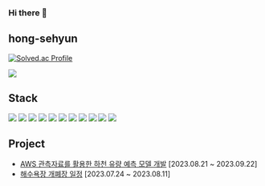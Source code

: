 ### Hi there 👋

<!--
**hong-sehyun/hong-sehyun** is a ✨ _special_ ✨ repository because its `README.md` (this file) appears on your GitHub profile.

Here are some ideas to get you started:

- 🔭 I’m currently working on ...
- 🌱 I’m currently learning ...
- 👯 I’m looking to collaborate on ...
- 🤔 I’m looking for help with ...
- 💬 Ask me about ...
- 📫 How to reach me: ...
- 😄 Pronouns: ...
- ⚡ Fun fact: ...
-->

<!-- <a href="tistory.com"><img src="https://img.shields.io/badge/<LABEL>-<Blog>-<COLOR>"/></a> -->
<!-- <img src="https://img.shields.io/badge/이름-색상코드?style=flat-square&logo=로고명&logoColor=로고색"/> -->

## hong-sehyun
[![Solved.ac Profile](http://mazassumnida.wtf/api/v2/generate_badge?boj=sese0733)](https://solved.ac/seses0733/)
<div>
<p/>
<!-- <a href="https://naver.com"><img src="https://img.shields.io/badge/Naver-03C75A?style=flat-square&logo=Naver&logoColor=white"/></a>
<a href="https://tistory.com"><img src="https://img.shields.io/badge/Tistory-000000?style=flat-square&logo=Tistory&logoColor=white"/></a> -->
<a href="https://bitter-crane-65f.notion.site/dff09b1aa7cf4dbaa5cdd0811ef71245?v=62142e5ffe8f428fb0018a2a9027c388&pvs=4"><img src="https://img.shields.io/badge/Notion-000000?style=flat-square&logo=Notion&logoColor=white"/></a>
  
</div>

## Stack
<div>
  <img src="https://img.shields.io/badge/Java-007396?style=flat-square&logo=Java&logoColor=white"/>
  <img src="https://img.shields.io/badge/JavaScript-F7DF1E?style=flat-square&logo=JavaScript&logoColor=black"/>
  <img src="https://img.shields.io/badge/React-61DAFB?style=flat-square&logo=React&logoColor=black"/>
  <img src="https://img.shields.io/badge/HTML5-E34F26?style=flat-square&logo=html5&logoColor=white"/>
  <img src="https://img.shields.io/badge/CSS3-1572B6?style=flat-square&logo=css3&logoColor=white"/>
  <img src="https://img.shields.io/badge/Firebase-FFCA28?style=flat-square&logo=Firebase&logoColor=black"/>

  <img src="https://img.shields.io/badge/MySQL-4479A1?style=flat-square&logo=MySQL&logoColor=white"/>
  <img src="https://img.shields.io/badge/Spring-6DB33F?style=flat-square&logo=Spring&logoColor=white"/>
  <img src="https://img.shields.io/badge/Python-3776AB?style=flat-square&logo=Python&logoColor=white"/>

  <img src="https://img.shields.io/badge/R-276DC3?style=flat-square&logo=R&logoColor=white"/>
  <img src="https://img.shields.io/badge/TensorFlow-FF6F00?style=flat-square&logo=TensorFlow&logoColor=white"/>


</div>

## Project
<ul>
   <li>
      <a href="https://github.com/hong-sehyun/WaterLevel_SOS">AWS 관측자료를 활용한 하천 유량 예측 모델 개발</a> [2023.08.21 ~ 2023.09.22]
   </li>
   <li>
      <a href="https://github.com/hong-sehyun/BeachInfo">해수욕장 개폐장 일정</a> [2023.07.24 ~ 2023.08.11]     
   </li>
</ul>

